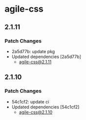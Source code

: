 # agile-css

## 2.1.11

### Patch Changes

- 2a5d77b: update pkg
- Updated dependencies [2a5d77b]
  - agile-css@2.1.11

## 2.1.10

### Patch Changes

- 54c1cf2: update ci
- Updated dependencies [54c1cf2]
  - agile-css@2.1.10
